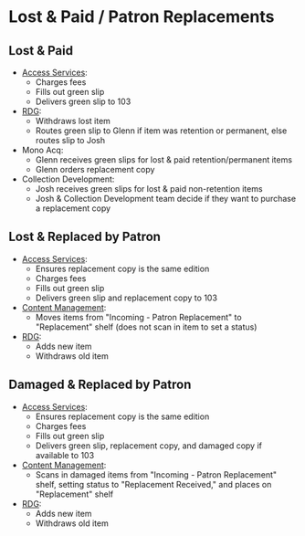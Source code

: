 # Lost & Paid / Patron Replacements

## Lost & Paid

* [Access Services](../../partners/access-services/replacements-lost-paid.md):
  * Charges fees
  * Fills out green slip
  * Delivers green slip to 103
* [RDG](../../content-management-processes/resource-description/lost-damaged-replaced-items.md):
  * Withdraws lost item
  * Routes green slip to Glenn if item was retention or permanent, else routes slip to Josh
* Mono Acq:
  * Glenn receives green slips for lost & paid retention/permanent items
  * Glenn orders replacement copy
* Collection Development:
  * Josh receives green slips for lost & paid non-retention items
  * Josh & Collection Development team decide if they want to purchase a replacement copy

## Lost & Replaced by Patron

* [Access Services](../../partners/access-services/replacements-lost-paid.md):
  * Ensures replacement copy is the same edition
  * Charges fees
  * Fills out green slip
  * Delivers green slip and replacement copy to 103
* [Content Management](../../content-management-processes/resource-description/lost-damaged-replaced-items.md):
  * Moves items from "Incoming - Patron Replacement" to "Replacement" shelf (does not scan in item to set a status)
* [RDG](../../content-management-processes/resource-description/lost-damaged-replaced-items.md):
  * Adds new item
  * Withdraws old item

## Damaged & Replaced by Patron

* [Access Services](../../partners/access-services/replacements-lost-paid.md):
  * Ensures replacement copy is the same edition
  * Charges fees
  * Fills out green slip
  * Delivers green slip, replacement copy, and damaged copy if available to 103
* [Content Management](../../content-management-processes/resource-description/lost-damaged-replaced-items.md):
  * Scans in damaged items from "Incoming - Patron Replacement" shelf, setting status to "Replacement Received," and places on "Replacement" shelf
* [RDG](../../content-management-processes/resource-description/lost-damaged-replaced-items.md):
  * Adds new item
  * Withdraws old item
